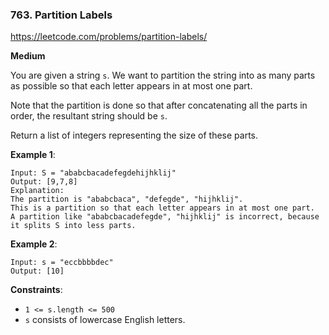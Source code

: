 ### 763. Partition Labels

https://leetcode.com/problems/partition-labels/

**Medium**

You are given a string `s`. We want to partition the string into as many parts as possible so that each letter appears in at most one part.

Note that the partition is done so that after concatenating all the parts in order, the resultant string should be `s`.

Return a list of integers representing the size of these parts.

**Example 1**:
```
Input: S = "ababcbacadefegdehijhklij"
Output: [9,7,8]
Explanation:
The partition is "ababcbaca", "defegde", "hijhklij".
This is a partition so that each letter appears in at most one part.
A partition like "ababcbacadefegde", "hijhklij" is incorrect, because it splits S into less parts.
```

**Example 2**:
```
Input: s = "eccbbbbdec"
Output: [10]
```

**Constraints**:

* `1 <= s.length <= 500`
* `s` consists of lowercase English letters.
